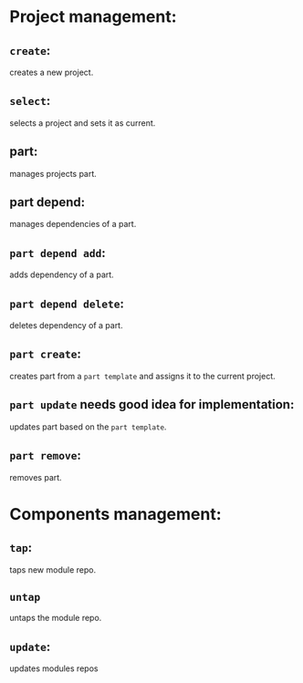 # Project management:

## `create`:

creates a new project.

## `select`:

selects a project and sets it as current.

## part:

manages projects part.

## part depend:

manages dependencies of a part.

## `part depend add`:

adds dependency of a part.

## `part depend delete`:

deletes dependency of a part.

## `part create`:

creates part from a `part template` and assigns it to the current project.

## `part update` needs good idea for implementation:

updates part based on the `part template`.

## `part remove`:

removes part.

# Components management:

## `tap`:

taps new module repo.

## `untap`

untaps the module repo.

## `update`:

updates modules repos
